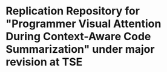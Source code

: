 # Replication Repository for "Programmer Visual Attention During Context-Aware Code Summarization" under major revision at TSE
